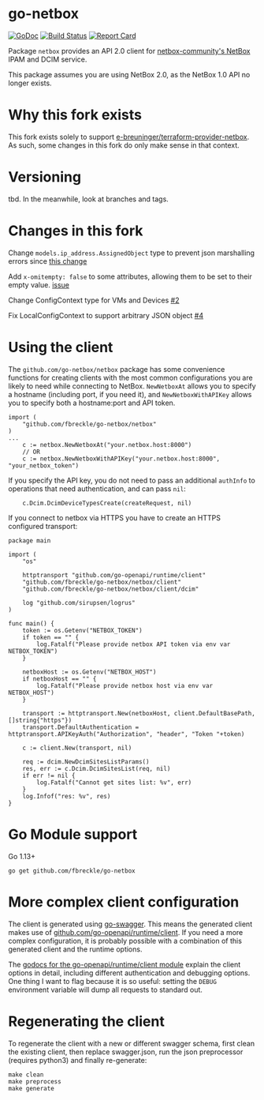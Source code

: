 go-netbox 
=========

[![GoDoc](http://godoc.org/github.com/fbreckle/go-netbox?status.svg)](http://godoc.org/github.com/fbreckle/go-netbox) [![Build Status](https://github.com/fbreckle/go-netbox/workflows/main/badge.svg?branch=master)](https://github.com/fbreckle/go-netbox/actions) [![Report Card](https://goreportcard.com/badge/github.com/fbreckle/go-netbox)](https://goreportcard.com/report/github.com/fbreckle/go-netbox)

Package `netbox` provides an API 2.0 client for [netbox-community's NetBox](https://github.com/netbox-community/netbox)
IPAM and DCIM service.

This package assumes you are using NetBox 2.0, as the NetBox 1.0 API no longer exists.

Why this fork exists
====================

This fork exists solely to support [e-breuninger/terraform-provider-netbox](https://github.com/e-breuninger/terraform-provider-netbox). As such, some changes in this fork do only make sense in that context.


Versioning
==========

tbd. In the meanwhile, look at branches and tags.


Changes in this fork
====================

Change `models.ip_address.AssignedObject` type to prevent json marshalling errors since [this change](https://github.com/netbox-community/netbox/pull/4781)

Add `x-omitempty: false` to some attributes, allowing them to be set to their empty value. [issue](https://github.com/netbox-community/go-netbox/issues/107)

Change ConfigContext type for VMs and Devices [#2](https://github.com/fbreckle/go-netbox/pull/2)

Fix LocalConfigContext to support arbitrary JSON object [#4](https://github.com/fbreckle/go-netbox/pull/4)


Using the client
================

The `github.com/go-netbox/netbox` package has some convenience functions for creating clients with the most common
configurations you are likely to need while connecting to NetBox. `NewNetboxAt` allows you to specify a hostname
(including port, if you need it), and `NewNetboxWithAPIKey` allows you to specify both a hostname:port and API token.
```golang
import (
    "github.com/fbreckle/go-netbox/netbox"
)
...
    c := netbox.NewNetboxAt("your.netbox.host:8000")
    // OR
    c := netbox.NewNetboxWithAPIKey("your.netbox.host:8000", "your_netbox_token")
```

If you specify the API key, you do not need to pass an additional `authInfo` to operations that need authentication, and
can pass `nil`:
```golang
    c.Dcim.DcimDeviceTypesCreate(createRequest, nil)
```

If you connect to netbox via HTTPS you have to create an HTTPS configured transport:
```
package main

import (
	"os"

	httptransport "github.com/go-openapi/runtime/client"
	"github.com/fbreckle/go-netbox/netbox/client"
	"github.com/fbreckle/go-netbox/netbox/client/dcim"

	log "github.com/sirupsen/logrus"
)

func main() {
	token := os.Getenv("NETBOX_TOKEN")
	if token == "" {
		log.Fatalf("Please provide netbox API token via env var NETBOX_TOKEN")
	}

	netboxHost := os.Getenv("NETBOX_HOST")
	if netboxHost == "" {
		log.Fatalf("Please provide netbox host via env var NETBOX_HOST")
	}

	transport := httptransport.New(netboxHost, client.DefaultBasePath, []string{"https"})
	transport.DefaultAuthentication = httptransport.APIKeyAuth("Authorization", "header", "Token "+token)

	c := client.New(transport, nil)

	req := dcim.NewDcimSitesListParams()
	res, err := c.Dcim.DcimSitesList(req, nil)
	if err != nil {
		log.Fatalf("Cannot get sites list: %v", err)
	}
	log.Infof("res: %v", res)
}
```

Go Module support
================

Go 1.13+

`go get github.com/fbreckle/go-netbox`


More complex client configuration
=================================

The client is generated using [go-swagger](https://github.com/go-swagger/go-swagger). This means the generated client
makes use of [github.com/go-openapi/runtime/client](https://godoc.org/github.com/go-openapi/runtime/client). If you need
a more complex configuration, it is probably possible with a combination of this generated client and the runtime
options.

The [godocs for the go-openapi/runtime/client module](https://godoc.org/github.com/go-openapi/runtime/client) explain
the client options in detail, including different authentication and debugging options. One thing I want to flag because
it is so useful: setting the `DEBUG` environment variable will dump all requests to standard out.

Regenerating the client
=======================

To regenerate the client with a new or different swagger schema, first clean the existing client, then replace
swagger.json, run the json preprocessor (requires python3) and finally re-generate:
```
make clean
make preprocess
make generate
```
